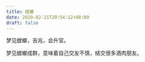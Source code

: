 ```yaml
---
title: 螳螂
date: 2020-02-15T20:54:12+08:00
draft: false
---
```


梦见螳螂，吉兆，会升官。

梦见螳螂成群，意味着自己交友不慎，结交很多酒肉朋友。